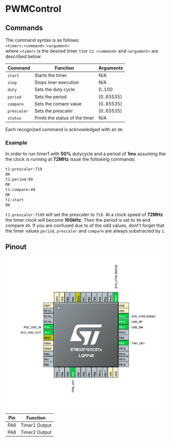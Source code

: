 # PWMControl
## Commands        
The command syntax is as follows:  
`<timer>:<command>:<argument>`  
where `<timer>` is the desired timer `t1`or `t2`. `<command>` and `<argument>` are described below:

|Command      | Function         | Arguments |
|---|---|---|
|`start`|Starts the timer|N/A
|`stop`|Stops imer execution|N/A
|`duty`|Sets the duty cycle|0..100|
|`period`|Sets the period|[0..65535]
|`compare`|Sets the comare value|[0..65535]
|`prescaler`|Sets the prescaler|[0..65535]
|`status`|Prints the status of the timer|N/A

Each recognized command is acknowledged with an `OK`.

### Example  
In order to run timer1 with **50%** dutycycle and a period of **1ms** assuming the the clock is running at **72MHz** issue the following commands:  
```
t1:prescaler:719
OK
t1:period:99
OK
t1:compare:49
OK
t1:start
OK
```
`t1:prescaler:7199` will set the prescaler to `719`. At a clock speed of **72MHz** the timer clock will become **100kHz**. Then the period is set to `99` and compare `49`. If you are confused due to of the odd values, dont't forget that the timer values `period`, `prescaler` and `compare` are always substracted by `1`.

## Pinout
![Pinout](pinout.png)

|Pin      | Function         |
|---|---|
|PA6|Timer1 Output|
|PA8|Timer2 Output|
